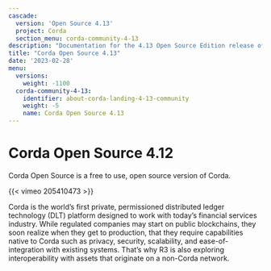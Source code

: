 ```yaml
---
cascade:
  version: 'Open Source 4.13'
  project: Corda
  section_menu: corda-community-4-13
description: "Documentation for the 4.13 Open Source Edition release of Corda"
title: "Corda Open Source 4.13"
date: '2023-02-28'
menu:
  versions:
    weight: -1100
  corda-community-4-13:
    identifier: about-corda-landing-4-13-community
    weight: -5
    name: Corda Open Source 4.13
---
```



# Corda Open Source 4.12

Corda Open Source is a free to use, open source version of Corda.

{{< vimeo 205410473 >}}

Corda is the world’s first private, permissioned distributed ledger technology (DLT) platform designed to work with today’s financial services industry. While regulated companies may start on public blockchains, they soon realize when they get to production, that they require capabilities native to Corda such as privacy, security, scalability, and ease-of-integration with existing systems. That’s why R3 is also exploring interoperability with assets that originate on a non-Corda network.
